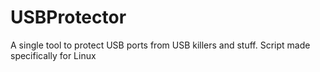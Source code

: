 # USBProtector
A single tool to protect USB ports from USB killers and stuff. Script made specifically for Linux
